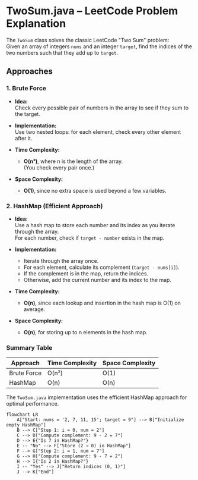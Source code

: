 # TwoSum.java – LeetCode Problem Explanation

The `TwoSum` class solves the classic LeetCode "Two Sum" problem:  
Given an array of integers `nums` and an integer `target`, find the indices of the two numbers such that they add up to `target`.

## Approaches

### 1. Brute Force

- **Idea:**  
  Check every possible pair of numbers in the array to see if they sum to the target.

- **Implementation:**  
  Use two nested loops: for each element, check every other element after it.

- **Time Complexity:**  
  - **O(n²)**, where n is the length of the array.  
    (You check every pair once.)

- **Space Complexity:**  
  - **O(1)**, since no extra space is used beyond a few variables.

### 2. HashMap (Efficient Approach)

- **Idea:**  
  Use a hash map to store each number and its index as you iterate through the array.  
  For each number, check if `target - number` exists in the map.

- **Implementation:**  
  - Iterate through the array once.
  - For each element, calculate its complement (`target - nums[i]`).
  - If the complement is in the map, return the indices.
  - Otherwise, add the current number and its index to the map.

- **Time Complexity:**  
  - **O(n)**, since each lookup and insertion in the hash map is O(1) on average.

- **Space Complexity:**  
  - **O(n)**, for storing up to n elements in the hash map.

### Summary Table

| Approach     | Time Complexity | Space Complexity |
|--------------|----------------|-----------------|
| Brute Force  | O(n²)          | O(1)            |
| HashMap      | O(n)           | O(n)            |

The `TwoSum.java` implementation uses the efficient HashMap approach for optimal performance.

```mermaid
flowchart LR
    A["Start: nums = '2, 7, 11, 15'; target = 9"] --> B["Initialize empty HashMap"]
    B --> C["Step 1: i = 0, num = 2"]
    C --> D["Compute complement: 9 - 2 = 7"]
    D --> E{"Is 7 in HashMap?"}
    E -- "No" --> F["Store (2 → 0) in HashMap"]
    F --> G["Step 2: i = 1, num = 7"]
    G --> H["Compute complement: 9 - 7 = 2"]
    H --> I{"Is 2 in HashMap?"}
    I -- "Yes" --> J["Return indices (0, 1)"]
    J --> K["End"]
```
